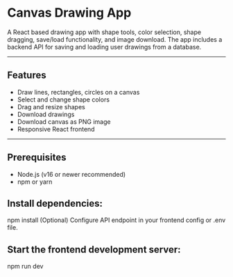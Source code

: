 # Canvas Drawing App

A React based drawing app with shape tools, color selection, shape dragging, save/load functionality, and image download. The app includes a backend API for saving and loading user drawings from a database.

---

## Features

- Draw lines, rectangles, circles on a canvas  
- Select and change shape colors  
- Drag and resize shapes   
- Download drawings  
- Download canvas as PNG image  
- Responsive React frontend  


---

## Prerequisites

- Node.js (v16 or newer recommended)  
- npm or yarn

## Install dependencies:
npm install
(Optional) Configure API endpoint in your frontend config or .env file.

## Start the frontend development server:
npm run dev
